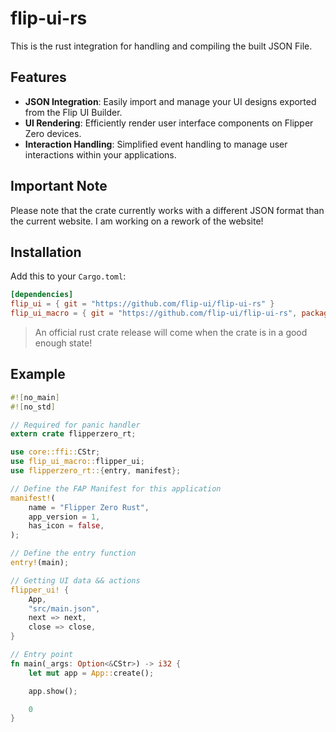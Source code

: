 # flip-ui-rs

This is the rust integration for handling and compiling the built JSON File.

## Features

- **JSON Integration**: Easily import and manage your UI designs exported from the Flip UI Builder.
- **UI Rendering**: Efficiently render user interface components on Flipper Zero devices.
- **Interaction Handling**: Simplified event handling to manage user interactions within your applications.

## Important Note

Please note that the crate currently works with a different JSON format than the current website. I am working on a rework of the website!

## Installation

Add this to your `Cargo.toml`:

```toml
[dependencies]
flip_ui = { git = "https://github.com/flip-ui/flip-ui-rs" }
flip_ui_macro = { git = "https://github.com/flip-ui/flip-ui-rs", package = "flip-ui-macro" }
```

> An official rust crate release will come when the crate is in a good enough state!

## Example

```rust
#![no_main]
#![no_std]

// Required for panic handler
extern crate flipperzero_rt;

use core::ffi::CStr;
use flip_ui_macro::flipper_ui;
use flipperzero_rt::{entry, manifest};

// Define the FAP Manifest for this application
manifest!(
	name = "Flipper Zero Rust",
	app_version = 1,
	has_icon = false,
);

// Define the entry function
entry!(main);

// Getting UI data && actions
flipper_ui! {
	App,
	"src/main.json",
	next => next,
	close => close,
}

// Entry point
fn main(_args: Option<&CStr>) -> i32 {
	let mut app = App::create();

	app.show();

	0
}
```
